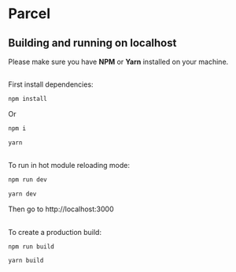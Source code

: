 # Parcel


## Building and running on localhost
Please make sure you have **NPM** or **Yarn** installed on your machine.

##
First install dependencies:

```sh
npm install
```
Or
```sh
npm i
```
```sh
yarn
```

##
To run in hot module reloading mode:

```sh
npm run dev
```
```sh
yarn dev
```

Then go to http://localhost:3000


##
To create a production build:

```sh
npm run build
```
```sh
yarn build
```
